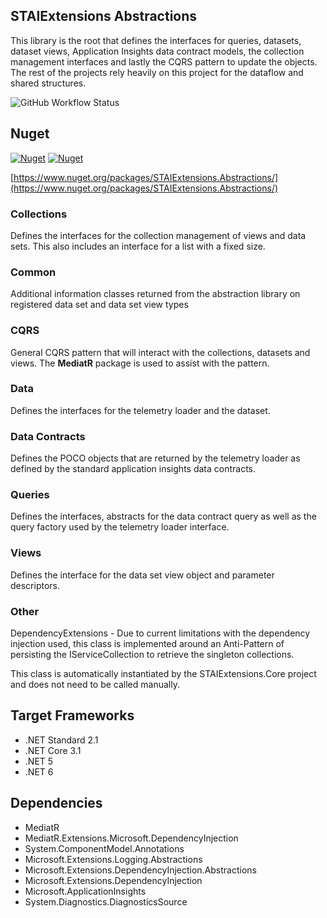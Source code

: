 ﻿## STAIExtensions Abstractions

This library is the root that defines the interfaces for queries, datasets, dataset views, Application Insights data contract models, the collection management interfaces 
and lastly the CQRS pattern to update the objects. The rest of the projects rely heavily on this
project for the dataflow and shared structures.

![GitHub Workflow Status](https://img.shields.io/github/workflow/status/TrevorMare/STAIExtensions/.NET?style=for-the-badge)

## Nuget
[![Nuget](https://img.shields.io/nuget/v/STAIExtensions.Abstractions?style=for-the-badge)](https://www.nuget.org/packages/STAIExtensions.Abstractions/)
[![Nuget](https://img.shields.io/nuget/dt/STAIExtensions.Abstractions?style=for-the-badge)](https://www.nuget.org/packages/STAIExtensions.Abstractions/)

[https://www.nuget.org/packages/STAIExtensions.Abstractions/](https://www.nuget.org/packages/STAIExtensions.Abstractions/)

### Collections
Defines the interfaces for the collection management of views and data sets. This also includes an interface for
a list with a fixed size.

### Common
Additional information classes returned from the abstraction library on registered data set and data set view types

### CQRS
General CQRS pattern that will interact with the collections, datasets and views. The **MediatR** package is used to assist with the pattern. 

### Data
Defines the interfaces for the telemetry loader and the dataset.

### Data Contracts
Defines the POCO objects that are returned by the telemetry loader as defined by the standard application insights data contracts. 

### Queries
Defines the interfaces, abstracts for the data contract query as well as the query factory used by the telemetry loader interface. 

### Views
Defines the interface for the data set view object and parameter descriptors.

### Other

DependencyExtensions - Due to current limitations with the dependency injection used, this class is implemented around an Anti-Pattern
of persisting the IServiceCollection to retrieve the singleton collections.

This class is automatically instantiated by the STAIExtensions.Core project and does not need to be called manually. 

## Target Frameworks

- .NET Standard 2.1
- .NET Core 3.1
- .NET 5
- .NET 6

## Dependencies

- MediatR
- MediatR.Extensions.Microsoft.DependencyInjection
- System.ComponentModel.Annotations
- Microsoft.Extensions.Logging.Abstractions
- Microsoft.Extensions.DependencyInjection.Abstractions
- Microsoft.Extensions.DependencyInjection
- Microsoft.ApplicationInsights
- System.Diagnostics.DiagnosticsSource